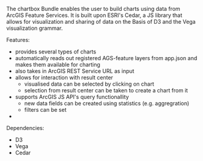 The chartbox Bundle enables the user to build charts using data from ArcGIS Feature Services. It is built upon ESRI's Cedar, a JS library that allows for visualization and sharing of data on the Basis of D3 and the Vega visualization grammar.

Features:
  - provides several types of charts
  - automatically reads out registered AGS-feature layers from app.json and makes them available for charting
  - also takes in ArcGIS REST Service URL as input
  - allows for interaction with result center
    - visualised data can be selected by clicking on chart
    - selection from result center can be taken to create a chart from it
  - supports ArcGIS JS API's query functionallity
    - new data fields can be created using statistics (e.g. aggregration)
    - filters can be set
  - 

Dependencies:
  - D3
  - Vega
  - Cedar


